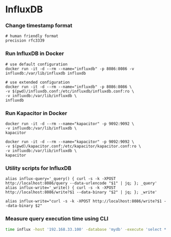 # InfluxDB

### Change timestamp format

```
# human friendly format
precision rfc3339
```

### Run InfluxDB in Docker

```
# use default configuration
docker run -it -d --rm --name="influxdb" -p 8086:8086 -v influxdb:/var/lib/influxdb influxdb
```

```
# use extended configuration
docker run -it -d --rm --name="influxdb" -p 8086:8086 \
-v $(pwd)/influxdb.conf:/etc/influxdb/influxdb.conf:ro \
-v influxdb:/var/lib/influxdb \
influxdb
```

### Run Kapacitor in Docker
```
docker run -it -d --rm --name="kapacitor" -p 9092:9092 \
-v influxdb:/var/lib/influxdb \
kapacitor
```

```
docker run -it -d --rm --name="kapacitor" -p 9092:9092 \
-v $(pwd)/kapacitor.conf:/etc/kapacitor/kapacitor.conf:ro \
-v influxdb:/var/lib/influxdb \
kapacitor
```

### Utility scripts for InfluxDB

```
alias influx-query='_query() { curl -s -k -XPOST http://localhost:8086/query --data-urlencode "$1" | jq; }; _query'
alias influx-write='_write() { curl -s -k -XPOST http://localhost:8086/write?$1 --data-binary "$2" | jq; }; _write'
```




```
alias influx-write="curl -s -k -XPOST http://localhost:8086/write?$1 --data-binary $2"
```

### Measure query execution time using CLI

```bash
time influx -host '192.168.33.100' -database 'mydb' -execute 'select * from memory_stats LIMIT 100'
```

